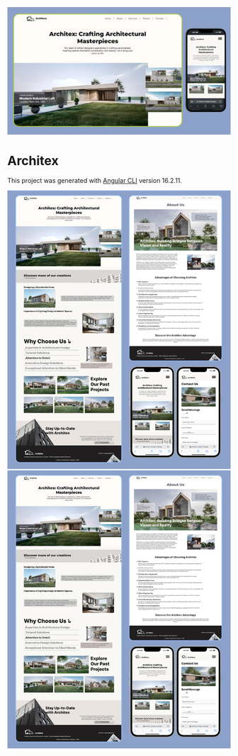 ![image alt](https://raw.githubusercontent.com/bars30/architex/refs/heads/main/arch002-1.png)

# Architex

This project was generated with [Angular CLI](https://github.com/angular/angular-cli) version 16.2.11.

![image alt](https://raw.githubusercontent.com/bars30/architex/refs/heads/main/arch004.png)
![image alt](https://raw.githubusercontent.com/bars30/architex/refs/heads/main/arch004.png)
